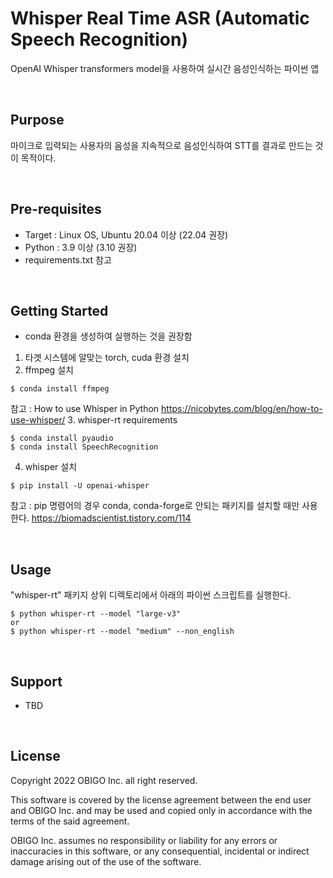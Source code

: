# Whisper Real Time ASR (Automatic Speech Recognition)

OpenAI Whisper transformers model을 사용하여 실시간 음성인식하는 파이썬 앱

<br>

## Purpose
마이크로 입력되는 사용자의 음성을 지속적으로 음성인식하여 STT를 결과로 만드는 것이 목적이다.

<br>

## Pre-requisites
- Target : Linux OS, Ubuntu 20.04 이상 (22.04 권장)
- Python : 3.9 이상 (3.10 권장)
- requirements.txt 참고

<br>

## Getting Started
- conda 환경을 생성하여 실행하는 것을 권장함
1. 타겟 시스템에 알맞는 torch, cuda 환경 설치
2. ffmpeg 설치
```
$ conda install ffmpeg
```
참고 : How to use Whisper in Python
https://nicobytes.com/blog/en/how-to-use-whisper/
3. whisper-rt requirements
```
$ conda install pyaudio
$ conda install SpeechRecognition
```
4. whisper 설치
```
$ pip install -U openai-whisper
```
참고 : pip 명령어의 경우 conda, conda-forge로 안되는 패키지를 설치할 때만 사용한다.
https://biomadscientist.tistory.com/114

<br>

## Usage
"whisper-rt" 패키지 상위 디렉토리에서 아래의 파이썬 스크립트를 실행한다.
```
$ python whisper-rt --model "large-v3"
or
$ python whisper-rt --model "medium" --non_english
```

<br>

## Support
- TBD

<br>

## License

Copyright 2022 OBIGO Inc. all right reserved.

This software is covered by the license agreement between
the end user and OBIGO Inc. and may be
used and copied only in accordance with the terms of the
said agreement.

OBIGO Inc. assumes no responsibility or
liability for any errors or inaccuracies in this software,
or any consequential, incidental or indirect damage arising
out of the use of the software.

